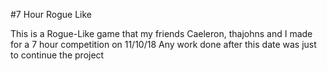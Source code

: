 #7 Hour Rogue Like

This is a Rogue-Like game that my friends Caeleron, thajohns and I made for a 7 hour competition on 11/10/18
Any work done after this date was just to continue the project
